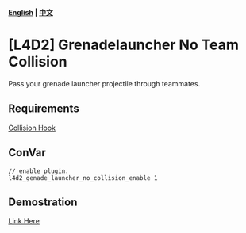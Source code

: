**[English](./README.md) | [中文](./README-cn.md)**

# [L4D2] Grenadelauncher No Team Collision

Pass your grenade launcher projectile through teammates.

## Requirements

[Collision Hook](https://github.com/voided/CollisionHook)


## ConVar

```
// enable plugin.
l4d2_genade_launcher_no_collision_enable 1
```

## Demostration

[Link Here](https://www.bilibili.com/video/BV18pudz7Esj)